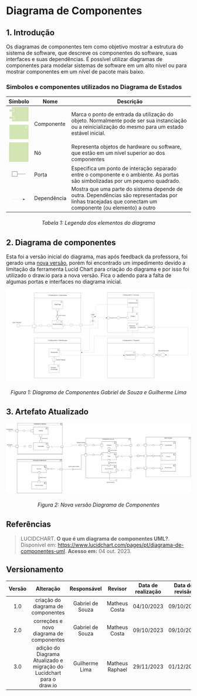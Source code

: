# Diagrama de Componentes


## 1. Introdução
Os diagramas de componentes tem como objetivo mostrar a estrutura do sistema de software, que descreve os componentes do software, suas interfaces e suas dependências. É possível utilizar diagramas de componentes para modelar sistemas de software em um alto nível ou para mostrar componentes em um nível de pacote mais baixo.


### Simbolos e componentes utilizados no Diagrama de Estados

|                                                   Símbolo                                                    | Nome                       | Descrição                                                                   |
| :----------------------------------------------------------------------------------------------------------: | -------------------------- | --------------------------------------------------------------------------- |
|   ![Estado Inicial](../Assets/modelagem/diagramaComponentes/uml-components-symbols.png)     | Componente     | Marca o ponto de entrada da utilização do objeto. Normalmente pode ser sua instanciação ou a reinicialização do mesmo para um estado estável inicial.  |   
|   ![Estado Final](../Assets/modelagem/diagramaComponentes/uml-node-symbol.png)     | Nó   | Representa objetos de hardware ou software, que estão em um nível superior ao dos componentes  |  
|   ![Estado atual](../Assets/modelagem/diagramaComponentes/uml-port-symbol.png)     | Porta   | Especifica um ponto de interação separado entre o componente e o ambiente. As portas são simbolizadas por um pequeno quadrado.  |  
|   ![Condition](../Assets/modelagem/diagramaComponentes/uml-dependency-symbol.png)     | Dependência   | Mostra que uma parte do  sistema depende de outra. Dependências são representadas por linhas tracejadas que conectam um componente (ou elemento) a outro |  
<h6 align = "center">Tabela 1: Legenda dos elementos do diagrama</h6>


## 2. Diagrama de componentes
Esta foi a versão inicial do diagrama, mas após feedback da professora, foi gerado uma [nova versão](#_3-artefato-atualizado), porém foi encontrado um impedimento devido a limitação da ferramenta Lucid Chart para criação do diagrama e por isso foi utilizado o draw.io para a nova versão. Fica o adendo para a falta de algumas portas e interfaces no diagrama inicial.

![Diagrama Componentes](../Assets/diagrama-componentes-2.png)
<h6 align = "center">Figura 1: Diagrama de Componentes Gabriel de Souza e Guilherme Lima</h6>


## 3. Artefato Atualizado

![Diagrama Componentes](../Assets/modelagem/diagramaComponentes/Diagrama%20de%20componentes.png)

<h6 align = "center">Figura 2: Nova versão Diagrama de Componentes</h6>


## Referências

> LUCIDCHART. **O que é um diagrama de componentes UML?**. Disponível em: <a href="https://www.lucidchart.com/pages/pt/diagrama-de-componentes-uml" target="__blank">https://www.lucidchart.com/pages/pt/diagrama-de-componentes-uml</a>. **Acesso em:** 04 out. 2023.

## Versionamento

| Versão | Alteração |  Responsável  | Revisor | Data de realização | Data de revisão |
| :------: | :---: | :-----: | :----: | :----: | :-----: |
| 1.0    | criação do diagrama de componentes| Gabriel de Souza | Matheus Costa | 04/10/2023| 09/10/2023 |
| 2.0    | correções e novo diagrama de componentes| Gabriel de Souza | Matheus Costa | 09/10/2023| 09/10/2023 |
| 3.0    | adição do Diagrama Atualizado e migração do Lucidchart para o draw.io| Guilherme Lima | Matheus Raphael | 29/11/2023| 01/12/2023 |


